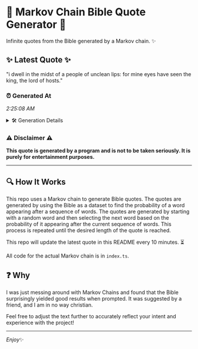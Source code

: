 # 📖 Markov Chain Bible Quote Generator 📖

Infinite quotes from the Bible generated by a Markov chain. ✨

## ✨ Latest Quote ✨
"i dwell in the midst of a people of unclean lips: for mine eyes have seen the king, the lord of hosts."

### ⏰ Generated At
*2:25:08 AM*

<details>
    <summary>🛠️ Generation Details</summary>
    <p>
        <strong>🌱 Seed:</strong> i<br>
        <strong>🔄 Iterations:</strong> 21<br>
        <strong>📜 Context History:</strong><br>[ i ]: dwell<br>[ i, dwell ]: in<br>[ i, dwell, in ]: the<br>[ i, dwell, in, the ]: midst<br>[ i, dwell, in, the, midst ]: of<br>[ i, dwell, in, the, midst, of ]: a<br>[ dwell, in, the, midst, of, a ]: people<br>[ in, the, midst, of, a, people ]: of<br>[ the, midst, of, a, people, of ]: unclean<br>[ midst, of, a, people, of, unclean ]: lips:<br>[ of, a, people, of, unclean, lips: ]: for<br>[ a, people, of, unclean, lips:, for ]: mine<br>[ people, of, unclean, lips:, for, mine ]: eyes<br>[ of, unclean, lips:, for, mine, eyes ]: have<br>[ unclean, lips:, for, mine, eyes, have ]: seen<br>[ lips:, for, mine, eyes, have, seen ]: the<br>[ for, mine, eyes, have, seen, the ]: king,<br>[ mine, eyes, have, seen, the, king, ]: the<br>[ eyes, have, seen, the, king,, the ]: lord<br>[ have, seen, the, king,, the, lord ]: of<br>[ seen, the, king,, the, lord, of ]: hosts.<br>
    </p>
</details>

### ⚠️ Disclaimer ⚠️
**This quote is generated by a program and is not to be taken seriously. It is purely for entertainment purposes.**

---

## 🔍 How It Works

This repo uses a Markov chain to generate Bible quotes. The quotes are generated by using the Bible as a dataset to find the probability of a word appearing after a sequence of words. The quotes are generated by starting with a random word and then selecting the next word based on the probability of it appearing after the current sequence of words. This process is repeated until the desired length of the quote is reached.

This repo will update the latest quote in this README every 10 minutes. ⏳

All code for the actual Markov chain is in `index.ts`.

## ❓ Why

I was just messing around with Markov Chains and found that the Bible surprisingly yielded good results when prompted. 
It was suggested by a friend, and I am in no way christian.

Feel free to adjust the text further to accurately reflect your intent and experience with the project!

---

*Enjoy*✨
